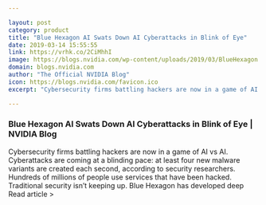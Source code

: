 ```yaml
---

layout: post
category: product
title: "Blue Hexagon AI Swats Down AI Cyberattacks in Blink of Eye"
date: 2019-03-14 15:55:55
link: https://vrhk.co/2CiMhhI
image: https://blogs.nvidia.com/wp-content/uploads/2019/03/BlueHexagon.jpg
domain: blogs.nvidia.com
author: "The Official NVIDIA Blog"
icon: https://blogs.nvidia.com/favicon.ico
excerpt: "Cybersecurity firms battling hackers are now in a game of AI vs AI. Cyberattacks are coming at a blinding pace: at least four new malware variants are created each second, according to security researchers. Hundreds of millions of people use services that have been hacked. Traditional security isn’t keeping up. Blue Hexagon has developed deep Read article &gt;"

---
```


### Blue Hexagon AI Swats Down AI Cyberattacks in Blink of Eye | NVIDIA Blog

Cybersecurity firms battling hackers are now in a game of AI vs AI. Cyberattacks are coming at a blinding pace: at least four new malware variants are created each second, according to security researchers. Hundreds of millions of people use services that have been hacked. Traditional security isn’t keeping up. Blue Hexagon has developed deep Read article &gt;